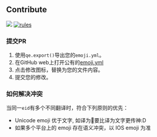 ## Contribute

[![](https://img.shields.io/github/forks/JamzumSum/QzEmoji?style=social&label=opening%20fork)](https://github.com/JamzumSum/QzEmoji/pulls)
[![rules](https://img.shields.io/tokei/lines/github/JamzumSum/QzEmoji?label=rules)](CONTRIBUTING.md)

### 提交PR

1. 使用`qe.export()`导出您的`emoji.yml`。
2. 在GitHub web上打开公有的[emoji.yml](../data/emoji.yml)
3. 点击修改图标，替换为您的文件内容。
4. 提交您的修改。

### 如何解决冲突

当同一`eid`有多个不同翻译时，符合下列原则的优先：

- Unicode emoji 优于文字, 如译为🐷要比译为文字更传神:D
- 如果多个平台上的 emoji 存在语义冲突，以 IOS emoji 为准
